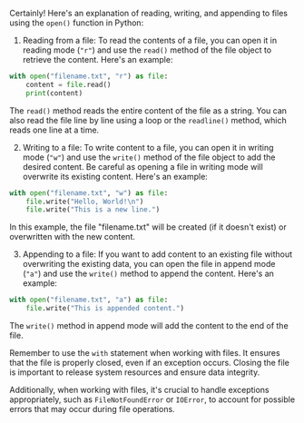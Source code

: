 Certainly! Here's an explanation of reading, writing, and appending to files using the `open()` function in Python:

1. Reading from a file:
To read the contents of a file, you can open it in reading mode (`"r"`) and use the `read()` method of the file object to retrieve the content. Here's an example:

```python
with open("filename.txt", "r") as file:
    content = file.read()
    print(content)
```

The `read()` method reads the entire content of the file as a string. You can also read the file line by line using a loop or the `readline()` method, which reads one line at a time.

2. Writing to a file:
To write content to a file, you can open it in writing mode (`"w"`) and use the `write()` method of the file object to add the desired content. Be careful as opening a file in writing mode will overwrite its existing content. Here's an example:

```python
with open("filename.txt", "w") as file:
    file.write("Hello, World!\n")
    file.write("This is a new line.")
```

In this example, the file "filename.txt" will be created (if it doesn't exist) or overwritten with the new content.

3. Appending to a file:
If you want to add content to an existing file without overwriting the existing data, you can open the file in append mode (`"a"`) and use the `write()` method to append the content. Here's an example:

```python
with open("filename.txt", "a") as file:
    file.write("This is appended content.")
```

The `write()` method in append mode will add the content to the end of the file.

Remember to use the `with` statement when working with files. It ensures that the file is properly closed, even if an exception occurs. Closing the file is important to release system resources and ensure data integrity.

Additionally, when working with files, it's crucial to handle exceptions appropriately, such as `FileNotFoundError` or `IOError`, to account for possible errors that may occur during file operations.